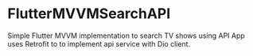 # FlutterMVVMSearchAPI
 Simple Flutter MVVM implementation to search TV shows using API
 App uses Retrofit to to implement api service with Dio client.
